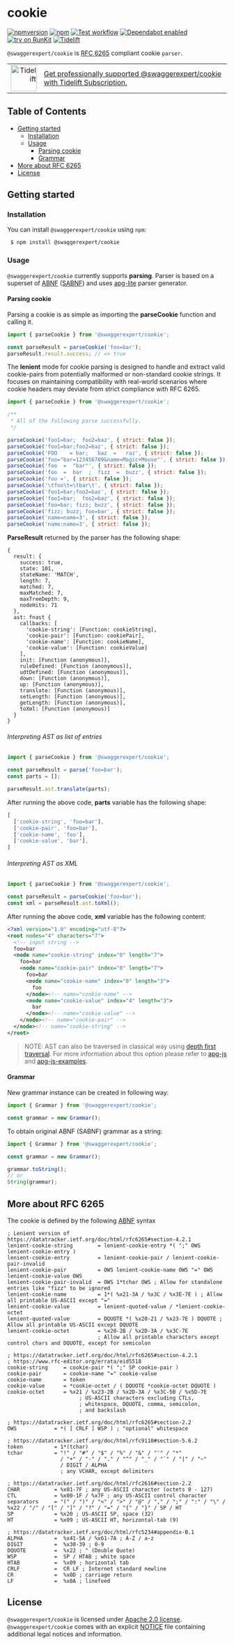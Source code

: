 # cookie

[![npmversion](https://badge.fury.io/js/@swaggerexpert%2Fcookie.svg)](https://www.npmjs.com/package/@swaggerexpert/cookie)
[![npm](https://img.shields.io/npm/dm/@swaggerexpert/cookie)](https://www.npmjs.com/package/@swaggerexpert/cookie)
[![Test workflow](https://github.com/swaggerexpert/cookie/actions/workflows/test.yml/badge.svg)](https://github.com/swaggerexpert/cookie/actions)
[![Dependabot enabled](https://img.shields.io/badge/Dependabot-enabled-blue.svg)](https://dependabot.com/)
[![try on RunKit](https://img.shields.io/badge/try%20on-RunKit-brightgreen.svg?style=flat)](https://npm.runkit.com/@swaggerexpert/cookie)
[![Tidelift](https://tidelift.com/badges/package/npm/@swaggerexpert%2Fcookie)](https://tidelift.com/subscription/pkg/npm-.swaggerexpert-cookie?utm_source=npm-swaggerexpert-cookie&utm_medium=referral&utm_campaign=readme)

`@swaggerexpert/cookie` is [RFC 6265](https://datatracker.ietf.org/doc/html/rfc6265) compliant cookie `parser`.

<table>
  <tr>
    <td align="right" valign="middle">
        <img src="https://cdn2.hubspot.net/hubfs/4008838/website/logos/logos_for_download/Tidelift_primary-shorthand-logo.png" alt="Tidelift" width="60" />
      </td>
      <td valign="middle">
        <a href="https://tidelift.com/subscription/pkg/npm-.swaggerexpert-cookie?utm_source=npm-swaggerexpert-cookie&utm_medium=referral&utm_campaign=readme">
            Get professionally supported @swaggerexpert/cookie with Tidelift Subscription.
        </a>
      </td>
  </tr>
</table>

## Table of Contents

- [Getting started](#getting-started)
  - [Installation](#installation)
  - [Usage](#usage)
    - [Parsing cookie](#parsing-cookie)
    - [Grammar](#grammar)
- [More about RFC 6265](#more-about-rfc-6265)
- [License](#license)

## Getting started

### Installation

You can install `@swaggerexpert/cookie` using `npm`:

```sh
 $ npm install @swaggerexpert/cookie
```

### Usage

`@swaggerexpert/cookie` currently supports **parsing**.
Parser is based on a superset of [ABNF](https://www.rfc-editor.org/rfc/rfc5234) ([SABNF](https://cs.github.com/ldthomas/apg-js2/blob/master/SABNF.md))
and uses [apg-lite](https://github.com/ldthomas/apg-lite) parser generator.

#### Parsing cookie

Parsing a cookie is as simple as importing the **parseCookie** function
and calling it.

```js
import { parseCookie } from '@swaggerexpert/cookie';

const parseResult = parseCookie('foo=bar');
parseResult.result.success; // => true
```

The **lenient** mode for cookie parsing is designed to handle and extract valid
cookie-pairs from potentially malformed or non-standard cookie strings.
It focuses on maintaining compatibility with real-world scenarios where cookie
headers may deviate from strict compliance with RFC 6265.

```js
import { parseCookie } from '@swaggerexpert/cookie';

/**
 * All of the following parse successfully.
 */

parseCookie('foo1=bar;  foo2=baz', { strict: false });
parseCookie('foo1=bar;foo2=baz', { strict: false });
parseCookie('FOO    = bar;   baz  =   raz', { strict: false });
parseCookie('foo="bar=123456789&name=Magic+Mouse"', { strict: false });
parseCookie('foo  =  "bar"', { strict: false });
parseCookie('foo  =  bar  ;  fizz  =  buzz', { strict: false });
parseCookie('foo =', { strict: false });
parseCookie('\tfoo\t=\tbar\t', { strict: false });
parseCookie('foo1=bar;foo2=baz', { strict: false });
parseCookie('foo1=bar;  foo2=baz', { strict: false });
parseCookie('foo=bar; fizz; buzz', { strict: false });
parseCookie('fizz; buzz; foo=bar', { strict: false });
parseCookie('name=name=3', { strict: false });
parseCookie('name:name=3', { strict: false });
```

**ParseResult** returned by the parser has the following shape:

```
{
  result: {
    success: true,
    state: 101,
    stateName: 'MATCH',
    length: 7,
    matched: 7,
    maxMatched: 7,
    maxTreeDepth: 9,
    nodeHits: 71
  },
  ast: fnast {
    callbacks: [
      'cookie-string': [Function: cookieString],
      'cookie-pair': [Function: cookiePair],
      'cookie-name': [Function: cookieName],
      'cookie-value': [Function: cookieValue]
    ],
    init: [Function (anonymous)],
    ruleDefined: [Function (anonymous)],
    udtDefined: [Function (anonymous)],
    down: [Function (anonymous)],
    up: [Function (anonymous)],
    translate: [Function (anonymous)],
    setLength: [Function (anonymous)],
    getLength: [Function (anonymous)],
    toXml: [Function (anonymous)]
  }
}
```

###### Interpreting AST as list of entries

```js
import { parseCookie } from '@swaggerexpert/cookie';

const parseResult = parse('foo=bar');
const parts = [];

parseResult.ast.translate(parts);
```

After running the above code, **parts** variable has the following shape:

```js
[
  ['cookie-string', 'foo=bar'],
  ['cookie-pair', 'foo=bar'],
  ['cookie-name', 'foo'],
  ['cookie-value', 'bar'],
]
```

###### Interpreting AST as XML

```js
import { parseCookie } from '@swaggerexpert/cookie';

const parseResult = parseCookie('foo=bar');
const xml = parseResult.ast.toXml();
```

After running the above code, **xml** variable has the following content:

```xml
<?xml version="1.0" encoding="utf-8"?>
<root nodes="4" characters="7">
  <!-- input string -->
  foo=bar
  <node name="cookie-string" index="0" length="7">
    foo=bar
    <node name="cookie-pair" index="0" length="7">
      foo=bar
      <node name="cookie-name" index="0" length="3">
        foo
      </node><!-- name="cookie-name" -->
      <node name="cookie-value" index="4" length="3">
        bar
      </node><!-- name="cookie-value" -->
    </node><!-- name="cookie-pair" -->
  </node><!-- name="cookie-string" -->
</root>
```

> NOTE: AST can also be traversed in classical way using [depth first traversal](https://www.tutorialspoint.com/data_structures_algorithms/depth_first_traversal.htm). For more information about this option please refer to [apg-js](https://github.com/ldthomas/apg-js) and [apg-js-examples](https://github.com/ldthomas/apg-js-examples).


#### Grammar

New grammar instance can be created in following way:

```js
import { Grammar } from '@swaggerexpert/cookie';

const grammar = new Grammar();
```

To obtain original ABNF (SABNF) grammar as a string:

```js
import { Grammar } from '@swaggerexpert/cookie';

const grammar = new Grammar();

grammar.toString();
// or
String(grammar);
```

## More about RFC 6265

The cookie is defined by the following [ABNF](https://tools.ietf.org/html/rfc5234) syntax

```abnf
; Lenient version of https://datatracker.ietf.org/doc/html/rfc6265#section-4.2.1
lenient-cookie-string        = lenient-cookie-entry *( ";" OWS lenient-cookie-entry )
lenient-cookie-entry         = lenient-cookie-pair / lenient-cookie-pair-invalid
lenient-cookie-pair          = OWS lenient-cookie-name OWS "=" OWS lenient-cookie-value OWS
lenient-cookie-pair-invalid  = OWS 1*tchar OWS ; Allow for standalone entries like "fizz" to be ignored
lenient-cookie-name          = 1*( %x21-3A / %x3C / %x3E-7E ) ; Allow all printable US-ASCII except "="
lenient-cookie-value         = lenient-quoted-value / *lenient-cookie-octet
lenient-quoted-value         = DQUOTE *( %x20-21 / %x23-7E ) DQUOTE ; Allow all printable US-ASCII except DQUOTE
lenient-cookie-octet         = %x20-2B / %x2D-3A / %x3C-7E
                             ; Allow all printable characters except control chars and DQUOTE, except for semicolon

; https://datatracker.ietf.org/doc/html/rfc6265#section-4.2.1
; https://www.rfc-editor.org/errata/eid5518
cookie-string     = cookie-pair *( ";" SP cookie-pair )
cookie-pair       = cookie-name "=" cookie-value
cookie-name       = token
cookie-value      = *cookie-octet / ( DQUOTE *cookie-octet DQUOTE )
cookie-octet      = %x21 / %x23-2B / %x2D-3A / %x3C-5B / %x5D-7E
                       ; US-ASCII characters excluding CTLs,
                       ; whitespace, DQUOTE, comma, semicolon,
                       ; and backslash

; https://datatracker.ietf.org/doc/html/rfc6265#section-2.2
OWS            = *( [ CRLF ] WSP ) ; "optional" whitespace

; https://datatracker.ietf.org/doc/html/rfc9110#section-5.6.2
token          = 1*(tchar)
tchar          = "!" / "#" / "$" / "%" / "&" / "'" / "*"
                 / "+" / "-" / "." / "^" / "_" / "`" / "|" / "~"
                 / DIGIT / ALPHA
                 ; any VCHAR, except delimiters

; https://datatracker.ietf.org/doc/html/rfc2616#section-2.2
CHAR           = %x01-7F ; any US-ASCII character (octets 0 - 127)
CTL            = %x00-1F / %x7F ; any US-ASCII control character
separators     = "(" / ")" / "<" / ">" / "@" / "," / ";" / ":" / "\" / %x22 / "/" / "[" / "]" / "?" / "=" / "{" / "}" / SP / HT
SP             = %x20 ; US-ASCII SP, space (32)
HT             = %x09 ; US-ASCII HT, horizontal-tab (9)

; https://datatracker.ietf.org/doc/html/rfc5234#appendix-B.1
ALPHA          =  %x41-5A / %x61-7A ; A-Z / a-z
DIGIT          =  %x30-39 ; 0-9
DQUOTE         =  %x22 ; " (Double Quote)
WSP            =  SP / HTAB ; white space
HTAB           =  %x09 ; horizontal tab
CRLF           =  CR LF ; Internet standard newline
CR             =  %x0D ; carriage return
LF             =  %x0A ; linefeed
```

## License

`@swaggerexpert/cookie` is licensed under [Apache 2.0 license](https://github.com/swaggerexpert/cookie/blob/main/LICENSE).
`@swaggerexpert/cookie` comes with an explicit [NOTICE](https://github.com/swaggerexpert/cookie/blob/main/NOTICE) file
containing additional legal notices and information.
